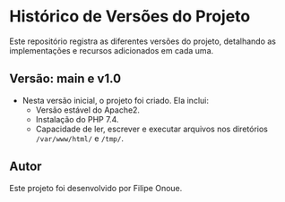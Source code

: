 # Histórico de Versões do Projeto

Este repositório registra as diferentes versões do projeto, detalhando as implementações e recursos adicionados em cada uma.

## Versão: main e v1.0

- Nesta versão inicial, o projeto foi criado. Ela inclui:
  - Versão estável do Apache2.
  - Instalação do PHP 7.4.
  - Capacidade de ler, escrever e executar arquivos nos diretórios `/var/www/html/` e `/tmp/`.

## Autor

Este projeto foi desenvolvido por Filipe Onoue.
